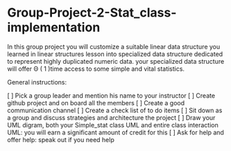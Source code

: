# Group-Project-2-Stat_class-implementation
In this group project you will customize a suitable linear data structure you  learned in linear structures lesson into specialized data structure dedicated to represent highly duplicated numeric data. your specialized data structure will offer Θ ( 1 )time access to some simple and vital statistics. 

General instructions:

[ ] Pick a group leader and mention his name to your instructor 
[ ] Create github project and on board all the members
[ ] Create a good communication channel
[ ] Create a check list of to do items
[ ] Sit down as a group and discuss strategies and architecture the project
[ ] Draw your UML digram, both your Simple_stat class UML and entire class interaction UML: you will earn a significant amount of credit for this
[ ] Ask for help and offer help: speak out if you need help
